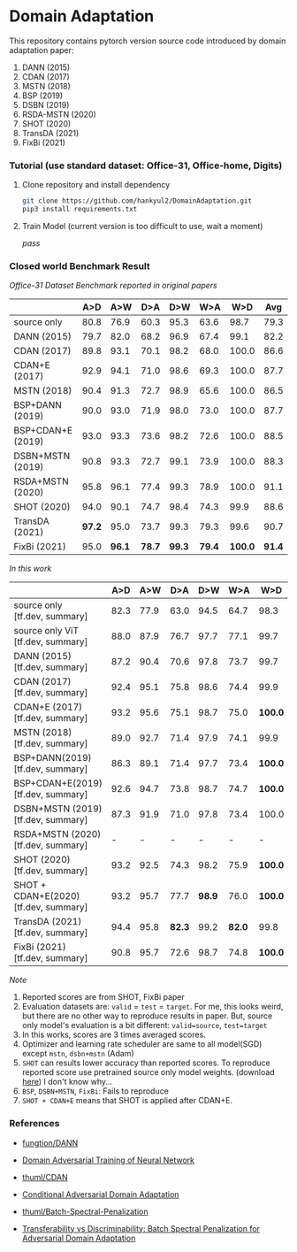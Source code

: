 # Domain Adaptation

This repository contains pytorch version source code introduced by domain adaptation paper:

1. DANN (2015)
2. CDAN (2017)
3. MSTN (2018)
4. BSP (2019)
5. DSBN (2019)
6. RSDA-MSTN (2020)
7. SHOT (2020)
8. TransDA (2021)
9. FixBi (2021)



### Tutorial (use standard dataset: Office-31, Office-home, Digits)

1. Clone repository and install dependency

   ```bash
   git clone https://github.com/hankyul2/DomainAdaptation.git
   pip3 install requirements.txt
   ```

2. Train Model (current version is too difficult to use, wait a moment)

   *pass*



### Closed world Benchmark Result

*Office-31 Dataset Benchmark reported in original papers*

|                   | A>D      | A>W      | D>A      | D>W      | W>A      | W>D       | Avg      |
| ----------------- | -------- | -------- | -------- | -------- | -------- | --------- | -------- |
| source only       | 80.8     | 76.9     | 60.3     | 95.3     | 63.6     | 98.7      | 79.3     |
| DANN (2015)       | 79.7     | 82.0     | 68.2     | 96.9     | 67.4     | 99.1      | 82.2     |
| CDAN (2017)       | 89.8     | 93.1     | 70.1     | 98.2     | 68.0     | 100.0     | 86.6     |
| CDAN+E (2017)     | 92.9     | 94.1     | 71.0     | 98.6     | 69.3     | 100.0     | 87.7     |
| MSTN (2018)       | 90.4     | 91.3     | 72.7     | 98.9     | 65.6     | 100.0     | 86.5     |
| BSP+DANN (2019)   | 90.0     | 93.0     | 71.9     | 98.0     | 73.0     | 100.0     | 87.7     |
| BSP+CDAN+E (2019) | 93.0     | 93.3     | 73.6     | 98.2     | 72.6     | 100.0     | 88.5     |
| DSBN+MSTN (2019)  | 90.8     | 93.3     | 72.7     | 99.1     | 73.9     | 100.0     | 88.3     |
| RSDA+MSTN (2020)  | 95.8     | 96.1     | 77.4     | 99.3     | 78.9     | 100.0     | 91.1     |
| SHOT (2020)       | 94.0     | 90.1     | 74.7     | 98.4     | 74.3     | 99.9      | 88.6     |
| TransDA (2021)    | **97.2** | 95.0     | 73.7     | 99.3     | 79.3     | 99.6      | 90.7     |
| FixBi (2021)      | 95.0     | **96.1** | **78.7** | **99.3** | **79.4** | **100.0** | **91.4** |

*In this work*

|                                            | A>D  | A>W  | D>A      | D>W      | W>A      | W>D       | Avg      |
| ------------------------------------------ | ---- | ---- | -------- | -------- | -------- | --------- | -------- |
| source only<br />[tf.dev, summary]         | 82.3 | 77.9 | 63.0     | 94.5     | 64.7     | 98.3      | 80.1     |
| source only ViT<br />[tf.dev, summary]     | 88.0 | 87.9 | 76.7     | 97.7     | 77.1     | 99.7      | 87.8     |
| DANN (2015)<br />[tf.dev, summary]         | 87.2 | 90.4 | 70.6     | 97.8     | 73.7     | 99.7      | 86.6     |
| CDAN (2017)<br />[tf.dev, summary]         | 92.4 | 95.1 | 75.8     | 98.6     | 74.4     | 99.9      | 89.4     |
| CDAN+E (2017)<br />[tf.dev, summary]       | 93.2 | 95.6 | 75.1     | 98.7     | 75.0     | **100.0** | 89.6     |
| MSTN (2018)<br />[tf.dev, summary]         | 89.0 | 92.7 | 71.4     | 97.9     | 74.1     | 99.9      | 87.5     |
| BSP+DANN(2019)<br />[tf.dev, summary]      | 86.3 | 89.1 | 71.4     | 97.7     | 73.4     | **100.0** | 86.3     |
| BSP+CDAN+E(2019)<br />[tf.dev, summary]    | 92.6 | 94.7 | 73.8     | 98.7     | 74.7     | **100.0** | 89.1     |
| DSBN+MSTN (2019)<br />[tf.dev, summary]    | 87.3 | 91.9 | 71.0     | 97.8     | 73.4     | 100.0     | 86.9     |
| RSDA+MSTN (2020)<br />[tf.dev, summary]    | -    | -    | -        | -        | -        | -         | -        |
| SHOT (2020)<br />[tf.dev, summary]         | 93.2 | 92.5 | 74.3     | 98.2     | 75.9     | **100.0** | 89.0     |
| SHOT + CDAN+E(2020)<br />[tf.dev, summary] | 93.2 | 95.7 | 77.7     | **98.9** | 76.0     | **100.0** | 90.2     |
| TransDA (2021)<br />[tf.dev, summary]      | 94.4 | 95.8 | **82.3** | 99.2     | **82.0** | 99.8      | **92.3** |
| FixBi (2021)<br />[tf.dev, summary]        | 90.8 | 95.7 | 72.6     | 98.7     | 74.8     | **100.0** | 88.8     |

*Note*

1. Reported scores are from SHOT, FixBi paper
2. Evaluation datasets are:  `valid` = `test` = `target`. For me, this looks weird, but there are no other way to reproduce results in paper. But, source only model's evaluation is a bit different: `valid=source`, `test=target`
3. In this works, scores are 3 times averaged scores.
4. Optimizer and learning rate scheduler are same to all model(SGD) except `mstn`, `dsbn+mstn` (Adam)
5. `SHOT` can results lower accuracy than reported scores. To reproduce reported score use pretrained source only model weights. (download [here]()) I don't know why...
6. `BSP`, `DSBN+MSTN`, `FixBi`: Fails to reproduce
7. `SHOT + CDAN+E` means that SHOT is applied after CDAN+E.



### References

- [fungtion/DANN](https://github.com/fungtion/DANN)
- [Domain Adversarial Training of Neural Network](https://arxiv.org/abs/1505.07818)
- [thuml/CDAN](https://github.com/thuml/CDAN)
- [Conditional Adversarial Domain Adaptation](https://arxiv.org/abs/1705.10667)

- [thuml/Batch-Spectral-Penalization](https://github.com/thuml/Batch-Spectral-Penalization)
- [Transferability vs Discriminability: Batch Spectral Penalization for Adversarial Domain Adaptation](http://proceedings.mlr.press/v97/chen19i.html)
